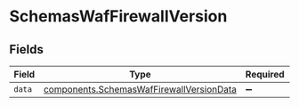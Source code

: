 # SchemasWafFirewallVersion


## Fields

| Field                                                                                            | Type                                                                                             | Required                                                                                         | Description                                                                                      |
| ------------------------------------------------------------------------------------------------ | ------------------------------------------------------------------------------------------------ | ------------------------------------------------------------------------------------------------ | ------------------------------------------------------------------------------------------------ |
| `data`                                                                                           | [components.SchemasWafFirewallVersionData](../../models/shared/schemaswaffirewallversiondata.md) | :heavy_minus_sign:                                                                               | N/A                                                                                              |